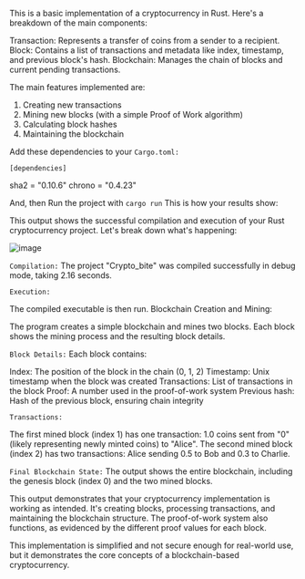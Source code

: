 This is a basic implementation of a cryptocurrency in Rust. Here's a breakdown of the main components:

Transaction: Represents a transfer of coins from a sender to a recipient.
Block: Contains a list of transactions and metadata like index, timestamp, and previous block's hash.
Blockchain: Manages the chain of blocks and current pending transactions.

The main features implemented are:

1) Creating new transactions
2) Mining new blocks (with a simple Proof of Work algorithm)
3) Calculating block hashes
4) Maintaining the blockchain

Add these dependencies to your `Cargo.toml:`

`[dependencies]`

sha2 = "0.10.6"
chrono = "0.4.23"

And, then Run the project with `cargo run`
This is how your results show: 

This output shows the successful compilation and execution of your Rust cryptocurrency project. Let's break down what's happening:

![image](https://github.com/user-attachments/assets/d850a1a1-6086-4d6b-b456-5343bbdc34ce)

`Compilation:`
The project "Crypto_bite" was compiled successfully in debug mode, taking 2.16 seconds.

`Execution:`

The compiled executable is then run.
Blockchain Creation and Mining:

The program creates a simple blockchain and mines two blocks.
Each block shows the mining process and the resulting block details.


`Block Details:`
Each block contains:

Index: The position of the block in the chain (0, 1, 2)
Timestamp: Unix timestamp when the block was created
Transactions: List of transactions in the block
Proof: A number used in the proof-of-work system
Previous hash: Hash of the previous block, ensuring chain integrity


`Transactions:`

The first mined block (index 1) has one transaction: 1.0 coins sent from "0" (likely representing newly minted coins) to "Alice".
The second mined block (index 2) has two transactions: Alice sending 0.5 to Bob and 0.3 to Charlie.


`Final Blockchain State:`
The output shows the entire blockchain, including the genesis block (index 0) and the two mined blocks.

This output demonstrates that your cryptocurrency implementation is working as intended. It's creating blocks, processing transactions, and maintaining the blockchain structure. The proof-of-work system also functions, as evidenced by the different proof values for each block.


This implementation is simplified and not secure enough for real-world use, but it demonstrates the core concepts of a blockchain-based cryptocurrency.

